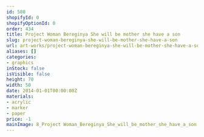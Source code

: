 ```yaml
---
id: 580
shopifyId: 0
shopifyOptionId: 0
order: 434
title: Project Woman Bereginya She will be mother she have a son
slug: project-woman-bereginya-she-will-be-mother-she-have-a-son
url: art-works/project-woman-bereginya-she-will-be-mother-she-have-a-son
aliases: []
categories:
- graphics
inStock: false
isVisible: false
height: 70
width: 50
date: 2014-01-01T00:00:00Z
materials:
- acrylic
- marker
- paper
price: -1
mainImage: 8_Project Woman_Bereginya_She_will_be_mother_she_have_a_son.jpg
---
```

